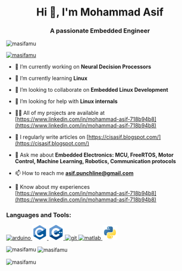 <h1 align="center">Hi 👋, I'm Mohammad Asif</h1>
<h3 align="center">A passionate Embedded Engineer</h3>

<p align="left"> <img src="https://komarev.com/ghpvc/?username=masifamu&label=Profile%20views&color=0e75b6&style=flat" alt="masifamu" /> </p>

<p align="left"> <a href="https://github.com/ryo-ma/github-profile-trophy"><img src="https://github-profile-trophy.vercel.app/?username=masifamu" alt="masifamu" /></a> </p>

- 🔭 I’m currently working on **Neural Decision Processors**

- 🌱 I’m currently learning **Linux**

- 👯 I’m looking to collaborate on **Embedded Linux Development**

- 🤝 I’m looking for help with **Linux internals**

- 👨‍💻 All of my projects are available at [https://www.linkedin.com/in/mohammad-asif-718b94b8](https://www.linkedin.com/in/mohammad-asif-718b94b8)

- 📝 I regularly write articles on [https://cisasif.blogspot.com/](https://cisasif.blogspot.com/)

- 💬 Ask me about **Embedded Electronics: MCU, FreeRTOS, Motor Control, Machine Learning, Robotics, Communication protocols**

- 📫 How to reach me **asif.punchline@gmail.com**

- 📄 Know about my experiences [https://www.linkedin.com/in/mohammad-asif-718b94b8](https://www.linkedin.com/in/mohammad-asif-718b94b8)

<!---<h3 align="left">Connect with me:</h3>-->
<p align="left">
</p>

<h3 align="left">Languages and Tools:</h3>
<p align="left"> <a href="https://www.arduino.cc/" target="_blank" rel="noreferrer"> <img src="https://cdn.worldvectorlogo.com/logos/arduino-1.svg" alt="arduino" width="40" height="40"/> </a> <a href="https://www.cprogramming.com/" target="_blank" rel="noreferrer"> <img src="https://raw.githubusercontent.com/devicons/devicon/master/icons/c/c-original.svg" alt="c" width="40" height="40"/> </a> <a href="https://www.w3schools.com/cpp/" target="_blank" rel="noreferrer"> <img src="https://raw.githubusercontent.com/devicons/devicon/master/icons/cplusplus/cplusplus-original.svg" alt="cplusplus" width="40" height="40"/> </a> <a href="https://git-scm.com/" target="_blank" rel="noreferrer"> <img src="https://www.vectorlogo.zone/logos/git-scm/git-scm-icon.svg" alt="git" width="40" height="40"/> </a> <a href="https://www.mathworks.com/" target="_blank" rel="noreferrer"> <img src="https://upload.wikimedia.org/wikipedia/commons/2/21/Matlab_Logo.png" alt="matlab" width="40" height="40"/> </a> <a href="https://www.python.org" target="_blank" rel="noreferrer"> <img src="https://raw.githubusercontent.com/devicons/devicon/master/icons/python/python-original.svg" alt="python" width="40" height="40"/> </a> </p>

<p><img align="left" src="https://github-readme-stats.vercel.app/api/top-langs?username=masifamu&show_icons=true&locale=en&layout=compact" alt="masifamu" /></p>

<p>&nbsp;<img align="center" src="https://github-readme-stats.vercel.app/api?username=masifamu&show_icons=true&locale=en" alt="masifamu" /></p>

<p><img align="center" src="https://github-readme-streak-stats.herokuapp.com/?user=masifamu&" alt="masifamu" /></p>

